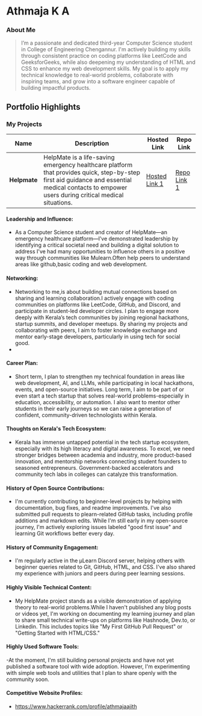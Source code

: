 # Athmaja K A 

### About Me

> I’m a passionate and dedicated third-year Computer Science student in College of Engineering Chengannur.
I'm actively building my skills through consistent practice on coding platforms like LeetCode and GeeksforGeeks, while also deepening my understanding of HTML and CSS to enhance my web development skills. My goal is to apply my technical knowledge to real-world problems, collaborate with inspiring teams, and grow into a software engineer capable of building impactful products.

## Portfolio Highlights

### My Projects

| Name                | Description                                                               | Hosted Link                              | Repo Link                                                      |
|---------------------|---------------------------------------------------------------------------|------------------------------------------|----------------------------------------------------------------|
| **Helpmate**  |HelpMate is a life-saving emergency healthcare platform that provides quick, step-by-step first aid guidance and essential medical contacts to empower users during critical medical situations.                                         | [Hosted Link 1](https://athmaja04.github.io/Task-1/)    | [Repo Link 1](https://github.com/Athmaja04/Task-1)             |


#### Leadership and Influence:

- As a Computer Science student and creator of HelpMate—an emergency healthcare platform—I’ve demonstrated leadership by identifying a critical societal need and building a digital solution to address I've had many opportunities to influence others in a positive way through communities like Mulearn.Often help peers to understand areas like github,basic coding and web development.

#### Networking:

- Networking to me,is about building mutual connections based on sharing and learning collaboration.I actively engage with coding communities on platforms like LeetCode, GitHub, and Discord, and participate in student-led developer circles. I plan to engage more deeply with Kerala’s tech communities by joining regional hackathons, startup summits, and developer meetups. By sharing my projects and collaborating with peers, I aim to foster knowledge exchange and mentor early-stage developers, particularly in using tech for social good.
- 
#### Career Plan:

- Short term, I plan to strengthen my technical foundation in areas like web development, Al, and LLMs, while participating in local hackathons, events, and open-source initiatives. Long term, I aim to be part of or even start a tech startup that solves real-world problems-especially in education, accessibility, or automation. I also want to mentor other students in their early journeys so we can raise a generation of confident, community-driven technologists within Kerala.

#### Thoughts on Kerala's Tech Ecosystem:

- Kerala has immense untapped potential in the tech startup ecosystem, especially with its high literacy and digital awareness. To excel, we need stronger bridges between academia and industry, more product-based innovation, and mentorship networks connecting student founders to seasoned entrepreneurs. Government-backed accelerators and community tech labs in colleges can catalyze this transformation.
#### History of Open Source Contributions:

- I'm currently contributing to beginner-level projects by helping with documentation, bug fixes, and readme improvements. I've also submitted pull requests to plearn-related GitHub tasks, including profile additions and markdown edits. While I'm still early in my open-source journey, I'm actively exploring issues labeled "good first issue" and learning Git workflows better every day.

#### History of Community Engagement:

-  I'm regularly active in the µLearn Discord server, helping others with beginner queries related to Git, GitHub, HTML, and CSS. I've also shared my experience with juniors and peers during peer learning sessions.

#### Highly Visible Technical Content:

- My HelpMate project stands as a visible demonstration of applying theory to real-world problems.While I haven't published any blog posts or videos yet, I'm working on documenting my learning journey and plan to share small technical write-ups on platforms like Hashnode, Dev.to, or Linkedin. This includes topics like "My First GitHub Pull Request" or "Getting Started with HTML/CSS."

#### Highly Used Software Tools:

-At the moment, I'm still building personal projects and have not yet published a software tool with wide adoption. However, I'm experimenting with simple web tools and utilities that I plan to share openly with the community soon.

#### Competitive Website Profiles:

- https://www.hackerrank.com/profile/athmajaajith
